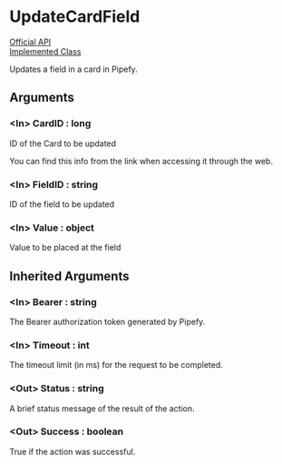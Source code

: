 # UpdateCardField

[Official API](https://api-docs.pipefy.com/reference/mutations/updateCardField/)  
[Implemented Class](../Capgemini.Pipefy/TableRecord/UpdateTableRecordFieldValue.cs)

Updates a field in a card in Pipefy.

## Arguments

### &lt;In&gt; CardID : long

ID of the Card to be updated

You can find this info from the link when accessing it through the web.

### &lt;In&gt; FieldID : string

ID of the field to be updated

### &lt;In&gt; Value : object

Value to be placed at the field

## Inherited Arguments

### &lt;In&gt; Bearer : string

The Bearer authorization token generated by Pipefy.

### &lt;In&gt; Timeout : int

The timeout limit (in ms) for the request to be completed.

### &lt;Out&gt; Status : string

A brief status message of the result of the action.

### &lt;Out&gt; Success : boolean

True if the action was successful.